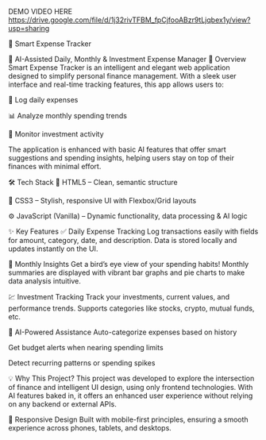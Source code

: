 DEMO VIDEO HERE
<a>https://drive.google.com/file/d/1j32rivTFBM_fpCjfooABzr9tLjqbex1y/view?usp=sharing<a>


🌟 Smart Expense Tracker

🧠 AI-Assisted Daily, Monthly & Investment Expense Manager
📌 Overview
Smart Expense Tracker is an intelligent and elegant web application designed to simplify personal finance management. With a sleek user interface and real-time tracking features, this app allows users to:

📅 Log daily expenses

📊 Analyze monthly spending trends

💼 Monitor investment activity

The application is enhanced with basic AI features that offer smart suggestions and spending insights, helping users stay on top of their finances with minimal effort.

🛠️ Tech Stack
🔹 HTML5 – Clean, semantic structure

🎨 CSS3 – Stylish, responsive UI with Flexbox/Grid layouts

⚙️ JavaScript (Vanilla) – Dynamic functionality, data processing & AI logic

✨ Key Features
✅ Daily Expense Tracking
Log transactions easily with fields for amount, category, date, and description. Data is stored locally and updates instantly on the UI.

📆 Monthly Insights
Get a bird’s eye view of your spending habits! Monthly summaries are displayed with vibrant bar graphs and pie charts to make data analysis intuitive.

💹 Investment Tracking
Track your investments, current values, and performance trends. Supports categories like stocks, crypto, mutual funds, etc.

🤖 AI-Powered Assistance
Auto-categorize expenses based on history

Get budget alerts when nearing spending limits

Detect recurring patterns or spending spikes

💡 Why This Project?
This project was developed to explore the intersection of finance and intelligent UI design, using only frontend technologies. With AI features baked in, it offers an enhanced user experience without relying on any backend or external APIs.

📱 Responsive Design
Built with mobile-first principles, ensuring a smooth experience across phones, tablets, and desktops.

